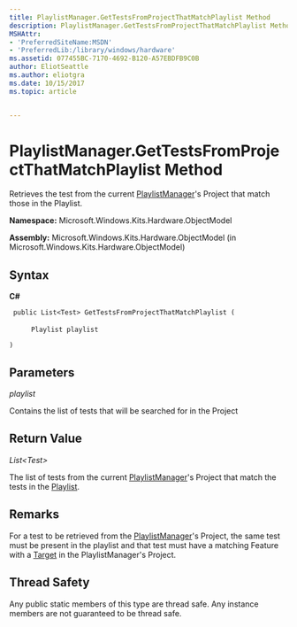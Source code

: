 ```yaml
---
title: PlaylistManager.GetTestsFromProjectThatMatchPlaylist Method
description: PlaylistManager.GetTestsFromProjectThatMatchPlaylist Method
MSHAttr:
- 'PreferredSiteName:MSDN'
- 'PreferredLib:/library/windows/hardware'
ms.assetid: 077455BC-7170-4692-B120-A57EBDFB9C0B
author: EliotSeattle
ms.author: eliotgra
ms.date: 10/15/2017
ms.topic: article


---
```


# PlaylistManager.GetTestsFromProjectThatMatchPlaylist Method


Retrieves the test from the current [PlaylistManager](playlistmanager-class.md)'s Project that match those in the Playlist.

**Namespace:** Microsoft.Windows.Kits.Hardware.ObjectModel

**Assembly:** Microsoft.Windows.Kits.Hardware.ObjectModel (in Microsoft.Windows.Kits.Hardware.ObjectModel)

## <span id="Syntax"></span><span id="syntax"></span><span id="SYNTAX"></span>Syntax


**C#**

` public List<Test> GetTestsFromProjectThatMatchPlaylist (`

          `Playlist playlist`

`)`

## <span id="Parameters"></span><span id="parameters"></span><span id="PARAMETERS"></span>Parameters


*playlist*

Contains the list of tests that will be searched for in the Project

## <span id="Return_Value"></span><span id="return_value"></span><span id="RETURN_VALUE"></span>Return Value


*List&lt;Test&gt;*

The list of tests from the current [PlaylistManager](playlistmanager-class.md)'s Project that match the tests in the [Playlist](playlist-class.md).

## <span id="Remarks"></span><span id="remarks"></span><span id="REMARKS"></span>Remarks


For a test to be retrieved from the [PlaylistManager](playlistmanager-class.md)'s Project, the same test must be present in the playlist and that test must have a matching Feature with a [Target](target-class.md) in the PlaylistManager's Project.

## <span id="Thread_Safety"></span><span id="thread_safety"></span><span id="THREAD_SAFETY"></span>Thread Safety


Any public static members of this type are thread safe. Any instance members are not guaranteed to be thread safe.

 

 






